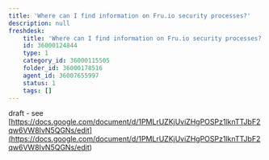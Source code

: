 ```yaml
---
title: 'Where can I find information on Fru.io security processes?'
description: null
freshdesk:
    title: 'Where can I find information on Fru.io security processes?'
    id: 36000124844
    type: 1
    category_id: 36000115505
    folder_id: 36000178516
    agent_id: 36007655997
    status: 1
    tags: []
---
```


draft - see [https://docs.google.com/document/d/1PMLrUZKjUviZHgPOSPz1lknTTJbF2qw6VW8IvN5QGNs/edit](<https://docs.google.com/document/d/1PMLrUZKjUviZHgPOSPz1lknTTJbF2qw6VW8IvN5QGNs/edit>)

